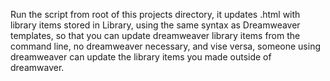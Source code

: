 Run the script from root of this projects directory, it updates .html with library items stored in Library, using the same syntax as Dreamweaver templates, so that you can update dreamweaver library items from the command line, no dreamweaver necessary, and vise versa, someone using dreamweaver can update the library items you made outside of dreamwaver.

